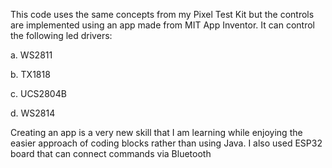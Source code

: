 This code uses the same concepts from my Pixel Test Kit but the controls are implemented using an app made from MIT App Inventor. It can control the following led drivers:

a. WS2811

b. TX1818

c. UCS2804B

d. WS2814

Creating an app is a very new skill that I am learning while enjoying the easier approach of coding blocks rather than using Java. I also used ESP32 board that can connect commands via Bluetooth 
